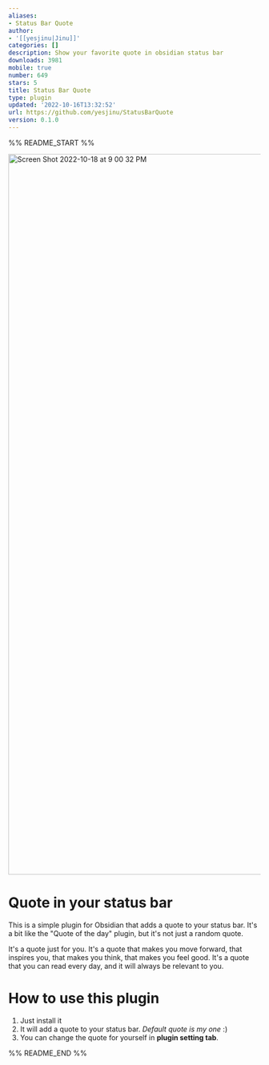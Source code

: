 ```yaml
---
aliases:
- Status Bar Quote
author:
- '[[yesjinu|Jinu]]'
categories: []
description: Show your favorite quote in obsidian status bar
downloads: 3981
mobile: true
number: 649
stars: 5
title: Status Bar Quote
type: plugin
updated: '2022-10-16T13:32:52'
url: https://github.com/yesjinu/StatusBarQuote
version: 0.1.0
---
```


%% README_START %%

<img width="1440" alt="Screen Shot 2022-10-18 at 9 00 32 PM" src="https://user-images.githubusercontent.com/45530894/196423905-933ec467-024f-4683-99df-551f351c4b87.png">


# Quote in your status bar

This is a simple plugin for Obsidian that adds a quote to your status bar. It's a bit like the "Quote of the day" plugin, but it's not just a random quote. 

It's a quote just for you. It's a quote that makes you move forward, that inspires you, that makes you think, that makes you feel good. It's a quote that you can read every day, and it will always be relevant to you.

# How to use this plugin

1. Just install it
2. It will add a quote to your status bar. _Default quote is my one_ :)
3. You can change the quote for yourself in **plugin setting tab**.


%% README_END %%